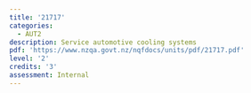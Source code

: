 ```yaml
---
title: '21717'
categories:
  - AUT2
description: Service automotive cooling systems
pdf: 'https://www.nzqa.govt.nz/nqfdocs/units/pdf/21717.pdf'
level: '2'
credits: '3'
assessment: Internal
---
```


